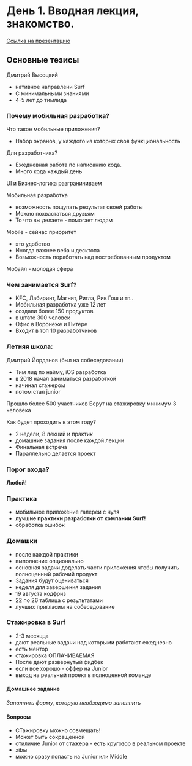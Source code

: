 # День 1. Вводная лекция, знакомство.

[Ссылка на презентацию](https://drive.google.com/file/d/1JLTCTFzgP1OVC_ISHro61o0EpLzJ1ZqA/view?usp=sharing)

## Основные тезисы
Дмитрий Высоцкий
- нативное направлени Surf
- С минимальными знаниями
- 4-5 лет до тимлида

### Почему мобильная разработка?
Что такое мобильные приложения?
- Набор экранов, у каждого из которых своя функциональность

Для разработчика?
- Ежедневная работа по написанию кода.
- Много кода каждый день

UI и Бизнес-логика разграничиваем

Мобильная разработка
- возможность пощупать результат своей работы
- Можно похвастаться друзьям
- То что вы делаете - помогает людям

Mobile - сейчас приоритет
- это удобство
- Иногда важнее веба и десктопа
- Возможность поработать над востребованным продуктом

Мобайл - молодая сфера

### Чем занимается Surf?
- KFC, Лабиринт, Магнит, Ригла, Рив Гош и тп..
- Мобильная разработка уже 12 лет
- создали более 150 продуктов
- в штате 300 человек
- Офис в Воронеже и Питере
- Входит в топ 10 разработчиков


### Летняя школа:
Дмитрий Йорданов (был на собеседовании)
- Тим лид по найму, iOS разработка
- в 2018 начал заниматься разработкой
- начинал стажером
- потом стал junior

Прошло более 500 участников
Берут на стажировку минимум 3 человека

Как будет проходить в этом году?
- 2 недели, 8 лекций и практик
- домашние задания после каждой лекции
- Финальная встреча
- Параллельно делается проект

### Порог входа?
**Любой!**

### Практика
- мобильное приложение галереи с нуля
- **лучшие практики разработки от компании Surf!**
- обработка ошибок

### Домашки
- после каждой практики
- выполнение опционально
- основная задачи доделать части приложения чтобы получить полноценный рабочий продукт
- Задания будут оцениваться
- неделя для завершения задания
- 19 августа кодфриз
- 22 по 26 таблица с результатами
- лучших пригласим на собеседование

### Стажировка в Surf
- 2-3 месяцца
- дают реальные задачи над которыми работают ежедневно
- есть ментор
- стажировка ОПЛАЧИВАЕМАЯ
- После дают развернутый фидбек
- если все хорошо - оффер на Junior
- выход на реальный проект в полноценной команде

#### Домашнее задание

*Заполнить форму, которую необзодимо заполнить*

#### Вопросы
- СТажировку можно совмещать!
- Может быть сокращенной
- отиличие Junior от стажера - есть кругозор в реальном проекте
- xibы
- можно сразу попасть на Junior или Middle
